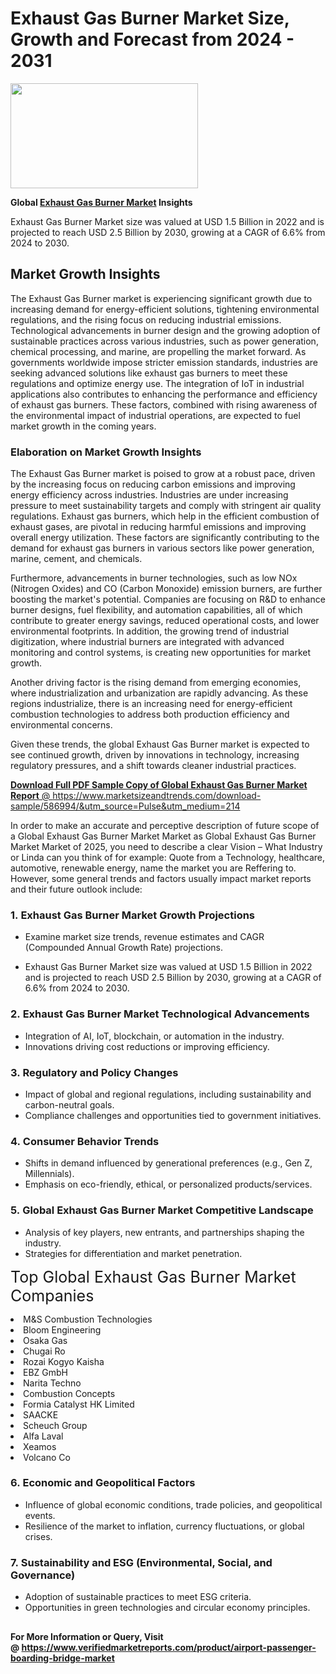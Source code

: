 <H1>Exhaust Gas Burner Market Size, Growth and Forecast from 2024 - 2031</H1><img class="aligncenter size-medium wp-image-584254" src="https://thirdeyenews.in/wp-content/uploads/2024/09/Global-Market-Research-300x168.jpeg" alt="" width="300" height="168" /><p><strong>Global&nbsp;<a href="https://www.marketsizeandtrends.com/download-sample/586994/&amp;utm_source=Pulse&amp;utm_medium=214">Exhaust Gas Burner Market</a> Insights</strong></p><p>Exhaust Gas Burner Market size was valued at USD 1.5 Billion in 2022 and is projected to reach USD 2.5 Billion by 2030, growing at a CAGR of 6.6% from 2024 to 2030.</p><p><h2>Market Growth Insights</h2> <p>The Exhaust Gas Burner market is experiencing significant growth due to increasing demand for energy-efficient solutions, tightening environmental regulations, and the rising focus on reducing industrial emissions. Technological advancements in burner design and the growing adoption of sustainable practices across various industries, such as power generation, chemical processing, and marine, are propelling the market forward. As governments worldwide impose stricter emission standards, industries are seeking advanced solutions like exhaust gas burners to meet these regulations and optimize energy use. The integration of IoT in industrial applications also contributes to enhancing the performance and efficiency of exhaust gas burners. These factors, combined with rising awareness of the environmental impact of industrial operations, are expected to fuel market growth in the coming years.</p> <p><a href="sample-link" target="_blank"></a></p> <h3>Elaboration on Market Growth Insights</h3> <p>The Exhaust Gas Burner market is poised to grow at a robust pace, driven by the increasing focus on reducing carbon emissions and improving energy efficiency across industries. Industries are under increasing pressure to meet sustainability targets and comply with stringent air quality regulations. Exhaust gas burners, which help in the efficient combustion of exhaust gases, are pivotal in reducing harmful emissions and improving overall energy utilization. These factors are significantly contributing to the demand for exhaust gas burners in various sectors like power generation, marine, cement, and chemicals.</p> <p>Furthermore, advancements in burner technologies, such as low NOx (Nitrogen Oxides) and CO (Carbon Monoxide) emission burners, are further boosting the market's potential. Companies are focusing on R&D to enhance burner designs, fuel flexibility, and automation capabilities, all of which contribute to greater energy savings, reduced operational costs, and lower environmental footprints. In addition, the growing trend of industrial digitization, where industrial burners are integrated with advanced monitoring and control systems, is creating new opportunities for market growth.</p> <p>Another driving factor is the rising demand from emerging economies, where industrialization and urbanization are rapidly advancing. As these regions industrialize, there is an increasing need for energy-efficient combustion technologies to address both production efficiency and environmental concerns.</p> <p>Given these trends, the global Exhaust Gas Burner market is expected to see continued growth, driven by innovations in technology, increasing regulatory pressures, and a shift towards cleaner industrial practices.</p> <p><a href="get-more-link" target="_blank"></p><p><span class=""><strong>Download Full PDF Sample Copy of Global Exhaust Gas Burner Market Report</strong> @ <a href="https://www.marketsizeandtrends.com/download-sample/586994/&amp;utm_source=Pulse&amp;utm_medium=214" target="_blank">https://www.marketsizeandtrends.com/download-sample/586994/&amp;utm_source=Pulse&amp;utm_medium=214</a></span></p><p>In order to make an accurate and perceptive description of future scope of a Global&nbsp;Exhaust Gas Burner Market Market as Global&nbsp;Exhaust Gas Burner Market Market of 2025, you need to describe a clear Vision &ndash; What Industry or Linda can you think of for example: Quote from a Technology, healthcare, automotive, renewable energy, name the market you are Reffering to. However, some general trends and factors usually impact market reports and their future outlook include:</p><h3>1.&nbsp;<strong>Exhaust Gas Burner Market Growth Projections</strong></h3><ul><li>Examine market size trends, revenue estimates and CAGR (Compounded Annual Growth Rate) projections.</li><li><p>Exhaust Gas Burner Market size was valued at USD 1.5 Billion in 2022 and is projected to reach USD 2.5 Billion by 2030, growing at a CAGR of 6.6% from 2024 to 2030.</p></li></ul><h3>2.&nbsp;<strong>Exhaust Gas Burner Market Technological Advancements</strong></h3><ul><li>Integration of AI, IoT, blockchain, or automation in the industry.</li><li>Innovations driving cost reductions or improving efficiency.</li></ul><h3>3.&nbsp;<strong>Regulatory and Policy Changes</strong></h3><ul><li>Impact of global and regional regulations, including sustainability and carbon-neutral goals.</li><li>Compliance challenges and opportunities tied to government initiatives.</li></ul><h3>4.&nbsp;<strong>Consumer Behavior Trends</strong></h3><ul><li>Shifts in demand influenced by generational preferences (e.g., Gen Z, Millennials).</li><li>Emphasis on eco-friendly, ethical, or personalized products/services.</li></ul><h3>5.&nbsp;<strong>Global Exhaust Gas Burner Market Competitive Landscape</strong></h3><ul><li>Analysis of key players, new entrants, and partnerships shaping the industry.</li><li>Strategies for differentiation and market penetration.</li></ul><p data-pm-slice="1 1 []"><span style="color: inherit; font-family: inherit; font-size: 25px;">Top Global Exhaust Gas Burner Market Companies</span></p><div class="" data-test-id=""><p><li>M&S Combustion Technologies</li><li> Bloom Engineering</li><li> Osaka Gas</li><li> Chugai Ro</li><li> Rozai Kogyo Kaisha</li><li> EBZ GmbH</li><li> Narita Techno</li><li> Combustion Concepts</li><li> Formia Catalyst HK Limited</li><li> SAACKE</li><li> Scheuch Group</li><li> Alfa Laval</li><li> Xeamos</li><li> Volcano Co</li></p></div><h3>6.&nbsp;<strong>Economic and Geopolitical Factors</strong></h3><ul><li>Influence of global economic conditions, trade policies, and geopolitical events.</li><li>Resilience of the market to inflation, currency fluctuations, or global crises.</li></ul><h3>7.&nbsp;<strong>Sustainability and ESG (Environmental, Social, and Governance)</strong></h3><ul><li>Adoption of sustainable practices to meet ESG criteria.</li><li>Opportunities in green technologies and circular economy principles.</li></ul><h2><strong style="font-size: 14px;">For More Information or Query, Visit @&nbsp;</strong><a style="background-color: #ffffff; font-size: 14px;" href="https://www.marketsizeandtrends.com/report/exhaust-gas-burner-market/" target="_blank">https://www.verifiedmarketreports.com/product/airport-passenger-boarding-bridge-market</a></h2>
